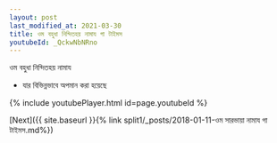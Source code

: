 ```yaml
---
layout: post
last_modified_at: 2021-03-30
title: ওম বহুধা নিন্দিতহয় নামায গা টাইমস
youtubeId: _QckwNbNRno
---
```

 
 
 ওম বহুধা নিন্দিতহয় নামায  
 
 -  যার বিভিন্নভাবে অপমান করা হয়েছে 
 
  
 
  
 
 
 
 
 
 


{% include youtubePlayer.html id=page.youtubeId %}
 
[Next]({{ site.baseurl }}{% link  split1/_posts/2018-01-11-ওম সারভায়া নামায গা টাইমস.md%})
 
